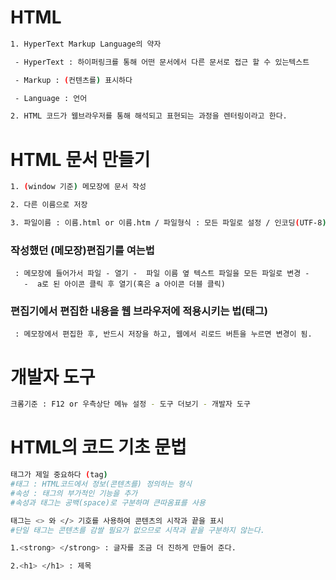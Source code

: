 # HTML

```bash
1. HyperText Markup Language의 약자

 - HyperText : 하이퍼링크를 통해 어떤 문서에서 다른 문서로 접근 할 수 있는텍스트

 - Markup : (컨텐츠를) 표시하다

 - Language : 언어

2. HTML 코드가 웹브라우저를 통해 해석되고 표현되는 과정을 렌터링이라고 한다.
```

# HTML 문서 만들기

```bash
1. (window 기준) 메모장에 문서 작성

2. 다른 이름으로 저장

3. 파일이름 : 이름.html or 이름.htm / 파일형식 : 모든 파일로 설정 / 인코딩(UTF-8)
```

### 작성했던 (메모장)편집기를 여는법

     : 메모장에 들어가서 파일 - 열기 -  파일 이름 옆 텍스트 파일을 모든 파일로 변경 -
       -  a로 된 아이콘 클릭 후 열기(혹은 a 아이콘 더블 클릭)

### 편집기에서 편집한 내용을 웹 브라우저에 적용시키는 법(태그)

     : 메모장에서 편집한 후, 반드시 저장을 하고, 웹에서 리로드 버튼을 누르면 변경이 됨.

# 개발자 도구

```bash
크롬기준 : F12 or 우측상단 메뉴 설정 - 도구 더보기 - 개발자 도구
```

# HTML의 코드 기초 문법

```bash
태그가 제일 중요하다 (tag)
#태그 : HTML코드에서 정보(콘텐츠를) 정의하는 형식
#속성 : 태그의 부가적인 기능을 추가
#속성과 태그는 공백(space)로 구분하며 큰따옴표를 사용

태그는 <> 와 </> 기호를 사용하여 콘텐츠의 시작과 끝을 표시
#단일 태그는 콘텐츠를 감쌀 필요가 없으므로 시작과 끝을 구분하지 않는다.

1.<strong> </strong> : 글자를 조금 더 진하게 만들어 준다.

2.<h1> </h1> : 제목
```
